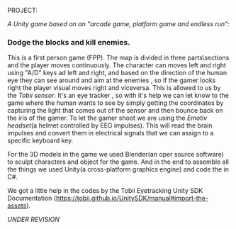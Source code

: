 PROJECT:

*A Unity game based on an "arcade game, platform game and endless run":*
### Dodge the blocks and kill enemies.

This is a first person game (FPP). 
The map is divided in three parts\sections and the player moves continuously. 
The character can moves left and right using "A/D" keys ad left and right,  and based on the direction of the human eye they can see around and aim at the enemies , so if the gamer looks right the player visual moves right and viceversa.
This is allowed to us by the *_Tobii sensor_*. It's an eye tracker , so with it's help we can let know to the game where the human wants to see by simply getting the coordinates by capturing the light that comes out of the sensor and then bounce back on the iris of the gamer. 
To let the gamer shoot we are using the *_Emotiv headset_*(a helmet controlled by EEG impulses). This will read the brain impulses and convert them in electrical signals that we can assign to a specific keyboard key. 

For the 3D models in the game we used Blender(an oper source software) to sculpt characters and object for the game. 
And in the end to assemble all the things we used Unity(a cross-platform graphics engine) and code the in C#.

We got a little help in the codes by the Tobii Eyetracking Unity SDK Documentation (https://tobii.github.io/UnitySDK/manual#import-the-assets). 



_UNDER REVISION_
